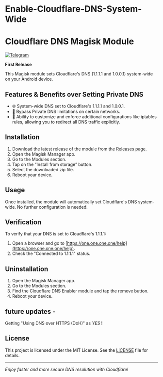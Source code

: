 # Enable-Cloudflare-DNS-System-Wide

# Cloudflare DNS Magisk Module

[![Telegram](https://camo.githubusercontent.com/2cf35c6bc239421a6af2b0ab7ea5eb684a9afb824460d9d702fc0688ff9ef8d2/68747470733a2f2f696d672e736869656c64732e696f2f62616467652f54656c656772616d5f537570706f72745f436861742d3243413545303f7374796c653d666f722d7468652d6261646765266c6f676f3d54656c656772616d266c6f676f436f6c6f723d464646464646)](https://t.me/internet_stuff)


**First Release** 

This Magisk module sets Cloudflare's DNS (1.1.1.1 and 1.0.0.1) system-wide on your Android device.

## Features & Benefits over Setting Private DNS

- 🌐 System-wide DNS set to Cloudflare's 1.1.1.1 and 1.0.0.1.
- 📱 Bypass Private DNS limitations on certain networks.
- 🔧 Ability to customize and enforce additional configurations like iptables rules, allowing you to redirect all DNS traffic explicitly.


## Installation

1. Download the latest release of the module from the [Releases page](https://github.com/ryu-ryuk/Enable-Cloudflare-DNS-System-Wide/releases).
2. Open the Magisk Manager app.
3. Go to the Modules section.
4. Tap on the “Install from storage” button.
5. Select the downloaded zip file.
6. Reboot your device.

## Usage

Once installed, the module will automatically set Cloudflare's DNS system-wide. No further configuration is needed.

## Verification

To verify that your DNS is set to Cloudflare's 1.1.1.1:

1. Open a browser and go to [https://one.one.one.one/help](https://one.one.one.one/help).
2. Check the "Connected to 1.1.1.1" status.

## Uninstallation

1. Open the Magisk Manager app.
2. Go to the Modules section.
3. Find the Cloudflare DNS Enabler module and tap the remove button.
4. Reboot your device.

## future updates -
Getting "Using DNS over HTTPS (DoH)" as  *YES* !

## License

This project is licensed under the MIT License. See the [LICENSE](LICENSE) file for details.

---

*Enjoy faster and more secure DNS resolution with Cloudflare!*
